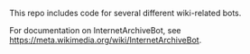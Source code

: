 This repo includes code for several different wiki-related bots.

For documentation on InternetArchiveBot, see https://meta.wikimedia.org/wiki/InternetArchiveBot.
